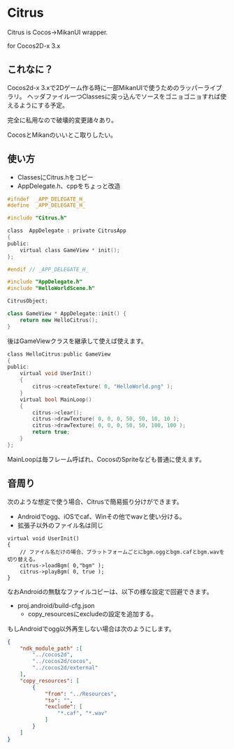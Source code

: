 # Citrus

Citrus is Cocos->MikanUI wrapper.

for Cocos2D-x 3.x

## これなに？

Cocos2d-x 3.xで2Dゲーム作る時に一部MikanUIで使うためのラッパーライブラリ。
ヘッダファイル一つClassesに突っ込んでソースをゴニョゴニョすれば使えるようにする予定。

完全に私用なので破壊的変更諸々あり。

CocosとMikanのいいとこ取りしたい。

## 使い方

* ClassesにCitrus.hをコピー
* AppDelegate.h、cppをちょっと改造

```c:AppDelegate.h
#ifndef  _APP_DELEGATE_H_
#define  _APP_DELEGATE_H_

#include "Citrus.h"

class  AppDelegate : private CitrusApp
{
public:
	virtual class GameView * init();
};

#endif // _APP_DELEGATE_H_
```

```c:AppDelegate.cpp
#include "AppDelegate.h"
#include "HelloWorldScene.h"

CitrusObject;

class GameView * AppDelegate::init() {
	return new HelloCitrus();
}
````

後はGameViewクラスを継承して使えば使えます。

```c:HelloWorldScene.h
class HelloCitrus:public GameView
{
public:
	virtual void UserInit()
	{
		citrus->createTexture( 0, "HelloWorld.png" );
	}
	virtual bool MainLoop()
	{
		citrus->clear();
		citrus->drawTexture( 0, 0, 0, 50, 50, 10, 10 );
		citrus->drawTexture( 0, 0, 0, 50, 50, 100, 100 );
		return true;
	}
};
```

MainLoopは毎フレーム呼ばれ、CocosのSpriteなども普通に使えます。

## 音周り

次のような想定で使う場合、Citrusで簡易振り分けができます。

* Androidでogg、iOSでcaf、Winその他でwavと使い分ける。
* 拡張子以外のファイル名は同じ

```
virtual void UserInit()
{
	// ファイル名だけの場合、プラットフォームごとにbgm.oggとbgm.cafとbgm.wavを切り替える。
	citrus->loadBgm( 0,"bgm" );
	citrus->playBgm( 0, true );
}
```

なおAndroidの無駄なファイルコピーは、以下の様な設定で回避できます。

* proj.android/build-cfg.json
    * copy_resourcesにexcludeの設定を追加する。

もしAndroidでogg以外再生しない場合は次のようにします。

```json:proj.android/build-cfg.json
{
    "ndk_module_path" :[
        "../cocos2d",
        "../cocos2d/cocos",
        "../cocos2d/external"
    ],
    "copy_resources": [
        {
            "from": "../Resources",
            "to": "",
            "exclude": [
                "*.caf", "*.wav"
            ]
        }
    ]
}
```

